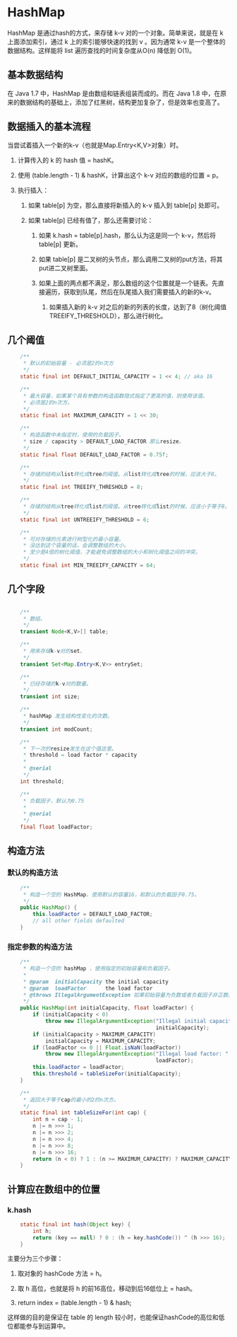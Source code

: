 # HashMap #

HashMap 是通过hash的方式，来存储 k-v 对的一个对象。简单来说，就是在 k 上面添加索引，通过 k 上的索引能够快速的找到 v 。因为通常 k-v 是一个整体的数据结构。这样能将 list 遍历查找的时间复杂度从O(n) 降低到 O(1)。

## 基本数据结构 ##

在 Java 1.7 中，HashMap 是由数组和链表组装而成的。而在 Java 1.8 中，在原来的数据结构的基础上，添加了红黑树，结构更加复杂了，但是效率也变高了。

## 数据插入的基本流程 ##

当尝试着插入一个新的k-v（也就是Map.Entry<K,V>对象）时。

1. 计算传入的 k 的 hash 值 = hashK。

2. 使用 (table.length - 1) & hashK，计算出这个 k-v 对应的数组的位置 = p。

3. 执行插入：
    1. 如果 table[p] 为空，那么直接将新插入的 k-v 插入到 table[p] 处即可。

    2. 如果 table[p] 已经有值了，那么还需要讨论：

        1. 如果 k.hash = table[p].hash，那么认为这是同一个 k-v，然后将 table[p] 更新。

        2. 如果 table[p] 是二叉树的头节点，那么调用二叉树的put方法，将其put进二叉树里面。

        3. 如果上面的两点都不满足，那么数组的这个位置就是一个链表。先直接遍历，获取到队尾，然后在队尾插入我们需要插入的新的k-v。

            1. 如果插入新的 k-v 对之后的新的列表的长度，达到了8（树化阈值TREEIFY_THRESHOLD），那么进行树化。

## 几个阈值 ##

```java
    /**
     * 默认的初始容量 - 必须是2的n次方
     */
    static final int DEFAULT_INITIAL_CAPACITY = 1 << 4; // aka 16

    /**
     * 最大容量，如果某个具有参数的构造函数隐式指定了更高的值，则使用该值。
     * 必须是2的n次方。
     */
    static final int MAXIMUM_CAPACITY = 1 << 30;

    /**
     * 构造函数中未指定时，使用的负载因子。
     * size / capacity > DEFAULT_LOAD_FACTOR 那么resize。
     */
    static final float DEFAULT_LOAD_FACTOR = 0.75f;

    /**
     * 存储的结构从list转化成tree的阈值。从list转化成tree的时候，应该大于8。
     */
    static final int TREEIFY_THRESHOLD = 8;

    /**
     * 存储的结构从tree转化成list的阈值。从tree转化成list的时候，应该小于等于8。
     */
    static final int UNTREEIFY_THRESHOLD = 6;

    /**
     * 可对存储的元素进行树型化的最小容量。
     * 没达到这个容量的话，会调整数组的大小。
     * 至少是4倍的树化阈值，才能避免调整数组的大小和树化阈值之间的冲突。
     */
    static final int MIN_TREEIFY_CAPACITY = 64;
```

## 几个字段 ##

```java

    /**
     * 数组。
     */
    transient Node<K,V>[] table;

    /**
     * 用来存储k-v对的set。
     */
    transient Set<Map.Entry<K,V>> entrySet;

    /**
     * 已经存储的k-v对的数量。
     */
    transient int size;

    /**
     * hashMap 发生结构性变化的次数。
     */
    transient int modCount;

    /**
     * 下一次的resize发生在这个值这里。
     * threshold = load factor * capacity
     * 
     * @serial
     */
    int threshold;

    /**
     * 负载因子，默认为0.75
     *
     * @serial
     */
    final float loadFactor;
```

## 构造方法 ##

### 默认的构造方法 ###

```java
    /**
     * 构造一个空的 HashMap，使用默认的容量16，和默认的负载因子0.75。
     */
    public HashMap() {
        this.loadFactor = DEFAULT_LOAD_FACTOR;
        // all other fields defaulted
    }
```

### 指定参数的构造方法 ###

```java
    /**
     * 构造一个空的 hashMap ，使用指定的初始容量和负载因子。
     *
     * @param  initialCapacity the initial capacity
     * @param  loadFactor      the load factor
     * @throws IllegalArgumentException 如果初始容量为负数或者负载因子非正数。
     */
    public HashMap(int initialCapacity, float loadFactor) {
        if (initialCapacity < 0)
            throw new IllegalArgumentException("Illegal initial capacity: " +
                                               initialCapacity);
        if (initialCapacity > MAXIMUM_CAPACITY)
            initialCapacity = MAXIMUM_CAPACITY;
        if (loadFactor <= 0 || Float.isNaN(loadFactor))
            throw new IllegalArgumentException("Illegal load factor: " +
                                               loadFactor);
        this.loadFactor = loadFactor;
        this.threshold = tableSizeFor(initialCapacity);
    }
```

```java
    /**
     * 返回大于等于cap的最小的2的n次方。
     */
    static final int tableSizeFor(int cap) {
        int n = cap - 1;
        n |= n >>> 1;
        n |= n >>> 2;
        n |= n >>> 4;
        n |= n >>> 8;
        n |= n >>> 16;
        return (n < 0) ? 1 : (n >= MAXIMUM_CAPACITY) ? MAXIMUM_CAPACITY : n + 1;
    }
```

## 计算应在数组中的位置 ##

### k.hash ##

```java
    static final int hash(Object key) {
        int h;
        return (key == null) ? 0 : (h = key.hashCode()) ^ (h >>> 16);
    }
```

主要分为三个步骤：

1. 取对象的 hashCode 方法 = h。

2. 取 h 高位，也就是将 h 的前16高位，移动到后16低位上 = hash。

3. return index = (table.length - 1) & hash;

这样做的目的是保证在 table 的 length 较小时，也能保证hashCode的高位和低位都能参与到运算中。

